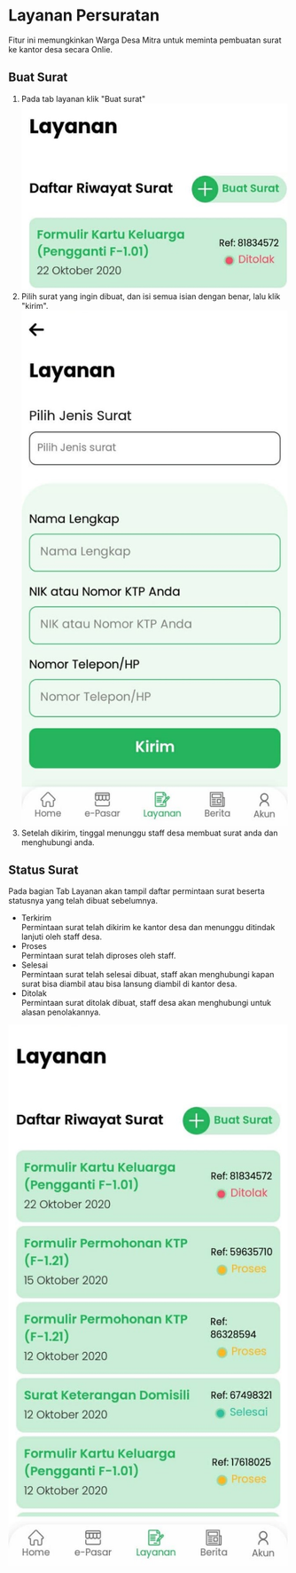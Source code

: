 # Layanan Persuratan

Fitur ini memungkinkan Warga Desa Mitra untuk meminta pembuatan surat ke kantor desa secara Onlie.

## Buat Surat
1. Pada tab layanan klik "Buat surat"
![surat](../image/buat-surat1.jpg)
2. Pilih surat yang ingin dibuat, dan isi semua isian dengan benar, lalu klik "kirim".
![surat](../image/buat-surat2.jpg)
3. Setelah dikirim, tinggal menunggu staff desa membuat surat anda dan menghubungi anda.

## Status Surat
Pada bagian Tab Layanan akan tampil daftar permintaan surat beserta statusnya yang telah dibuat sebelumnya.

- Terkirim<br>
    Permintaan surat telah dikirim ke kantor desa dan menunggu ditindak lanjuti oleh staff desa.
- Proses<br>
    Permintaan surat telah diproses oleh staff.
- Selesai<br>
    Permintaan surat telah selesai dibuat, staff akan menghubungi kapan surat bisa diambil atau bisa lansung diambil di kantor desa.
- Ditolak<br>
    Permintaan surat ditolak dibuat, staff desa akan menghubungi untuk alasan penolakannya.

![surat](../image/list-surat.jpg)
